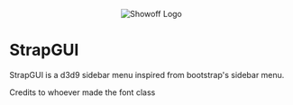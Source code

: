 <p align="center">
  <img src="https://i.postimg.cc/wv2M9sQb/ththt.jpg" alt="Showoff Logo">
</p>

# StrapGUI
StrapGUI is a d3d9 sidebar menu inspired from bootstrap's sidebar menu.

Credits to whoever made the font class
